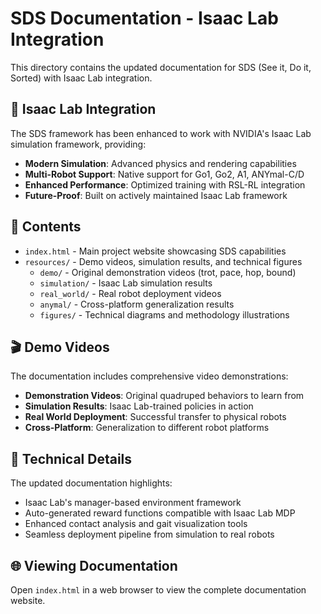 # SDS Documentation - Isaac Lab Integration

This directory contains the updated documentation for SDS (See it, Do it, Sorted) with Isaac Lab integration.

## 🚀 **Isaac Lab Integration**

The SDS framework has been enhanced to work with NVIDIA's Isaac Lab simulation framework, providing:

- **Modern Simulation**: Advanced physics and rendering capabilities
- **Multi-Robot Support**: Native support for Go1, Go2, A1, ANYmal-C/D
- **Enhanced Performance**: Optimized training with RSL-RL integration
- **Future-Proof**: Built on actively maintained Isaac Lab framework

## 📁 **Contents**

- `index.html` - Main project website showcasing SDS capabilities
- `resources/` - Demo videos, simulation results, and technical figures
  - `demo/` - Original demonstration videos (trot, pace, hop, bound)
  - `simulation/` - Isaac Lab simulation results
  - `real_world/` - Real robot deployment videos
  - `anymal/` - Cross-platform generalization results
  - `figures/` - Technical diagrams and methodology illustrations

## 🎬 **Demo Videos**

The documentation includes comprehensive video demonstrations:

- **Demonstration Videos**: Original quadruped behaviors to learn from
- **Simulation Results**: Isaac Lab-trained policies in action
- **Real World Deployment**: Successful transfer to physical robots
- **Cross-Platform**: Generalization to different robot platforms

## 🔧 **Technical Details**

The updated documentation highlights:

- Isaac Lab's manager-based environment framework
- Auto-generated reward functions compatible with Isaac Lab MDP
- Enhanced contact analysis and gait visualization tools
- Seamless deployment pipeline from simulation to real robots

## 🌐 **Viewing Documentation**

Open `index.html` in a web browser to view the complete documentation website.
